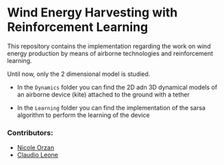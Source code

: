 # Wind Energy Harvesting with Reinforcement Learning

This repository contains the implementation regarding the work on wind energy production by means of airborne technologies and reinforcement learning.

Until now, only the 2 dimensional model is studied.
* In the ```Dynamics``` folder you can find the 2D adn 3D dynamical models of an airborne device (kite) attached to the ground with a tether

* In the ```Learning``` folder you can find the implementation of the sarsa algorithm to perform the learning of the device


### Contributors:

- [Nicole Orzan](http://github.com/nicoleorzan)
- [Claudio Leone](https://github.com/LionClaude)
